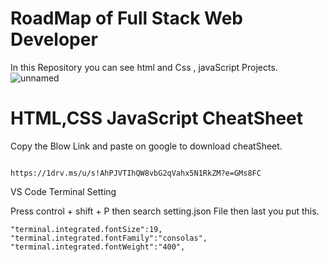 # RoadMap of Full Stack Web Developer
In this Repository you can see html and Css , javaScript Projects.                                
![unnamed](https://user-images.githubusercontent.com/73873109/127765818-8d158df8-17dd-4f5d-b142-2343fa10b81f.png)


# HTML,CSS JavaScript CheatSheet
Copy the Blow Link and paste on google to download cheatSheet.

                                          https://1drv.ms/u/s!AhPJVTIhQW8vbG2qVahx5N1RkZM?e=GMs8FC
                                          

VS Code Terminal Setting

Press control + shift + P then search setting.json File then last you put this.

    "terminal.integrated.fontSize":19,
    "terminal.integrated.fontFamily":"consolas",
    "terminal.integrated.fontWeight":"400",
    
